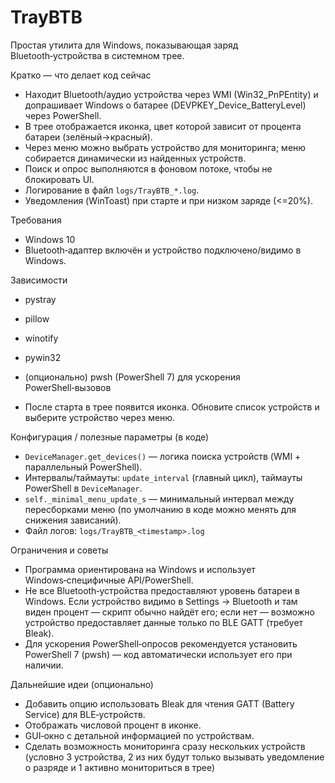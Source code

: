 # TrayBTB

Простая утилита для Windows, показывающая заряд Bluetooth‑устройства в системном трее.

Кратко — что делает код сейчас
- Находит Bluetooth/аудио устройства через WMI (Win32_PnPEntity) и допрашивает Windows о батарее (DEVPKEY_Device_BatteryLevel) через PowerShell.
- В трее отображается иконка, цвет которой зависит от процента батареи (зелёный→красный).
- Через меню можно выбрать устройство для мониторинга; меню собирается динамически из найденных устройств.
- Поиск и опрос выполняются в фоновом потоке, чтобы не блокировать UI.
- Логирование в файл `logs/TrayBTB_*.log`.
- Уведомления (WinToast) при старте и при низком заряде (<=20%).

Требования
- Windows 10
- Bluetooth‑адаптер включён и устройство подключено/видимо в Windows.

Зависимости
- pystray
- pillow
- winotify
- pywin32
- (опционально) pwsh (PowerShell 7) для ускорения PowerShell‑вызовов

  
- После старта в трее появится иконка. Обновите список устройств и выберите устройство через меню.

Конфигурация / полезные параметры (в коде)
- `DeviceManager.get_devices()` — логика поиска устройств (WMI + параллельный PowerShell).
- Интервалы/таймауты: `update_interval` (главный цикл), таймауты PowerShell в `DeviceManager`.
- `self._minimal_menu_update_s` — минимальный интервал между пересборками меню (по умолчанию в коде можно менять для снижения зависаний).
- Файл логов: `logs/TrayBTB_<timestamp>.log`

Ограничения и советы
- Программа ориентирована на Windows и использует Windows‑специфичные API/PowerShell.
- Не все Bluetooth‑устройства предоставляют уровень батареи в Windows. Если устройство видимо в Settings → Bluetooth и там виден процент — скрипт обычно найдёт его; если нет — возможно устройство предоставляет данные только по BLE GATT (требует Bleak).
- Для ускорения PowerShell‑опросов рекомендуется установить PowerShell 7 (pwsh) — код автоматически использует его при наличии.

Дальнейшие идеи (опционально)
- Добавить опцию использовать Bleak для чтения GATT (Battery Service) для BLE‑устройств.
- Отображать числовой процент в иконке.
- GUI‑окно с детальной информацией по устройствам.
- Сделать возможность мониторинга сразу нескольких устройств (условно 3 устройства, 2 из них будут только вызывать уведомление о разряде и 1 активно мониториться в трее)
